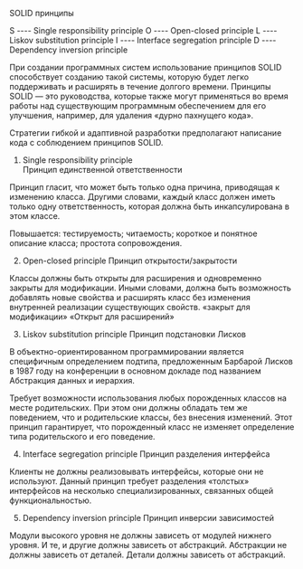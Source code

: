 SOLID принципы

S ---- Single responsibility principle
O ---- Open-closed principle
L ---- Liskov substitution principle
I ---- Interface segregation principle
D ---- Dependency inversion principle

При создании программных систем использование принципов SOLID способствует созданию такой системы, которую будет легко поддерживать и расширять в течение долгого времени.
Принципы SOLID — это руководства, которые также могут применяться во время работы над существующим программным обеспечением для его улучшения, например, для удаления «дурно пахнущего кода».

Стратегии гибкой и адаптивной разработки предполагают написание кода с соблюдением принципов SOLID.

1. Single responsibility principle	
Принцип единственной ответственности

Принцип гласит, что может быть только одна причина, приводящая к изменению класса.
Другими словами, каждый класс должен иметь только одну ответственность, которая должна быть инкапсулирована в этом классе. 

Повышается:
    тестируемость; 
    читаемость;
    короткое и понятное описание класса;
    простота сопровождения.

2. Open-closed principle
Принцип открытости/закрытости

Классы должны быть открыты для расширения и одновременно закрыты для модификации.
Иными словами, должна быть возможность добавлять новые свойства и расширять класс без изменения внутренней реализации существующих свойств.
    «закрыт для модификации»
    «Открыт для расширений» 

3. Liskov substitution principle
Принцип подстановки Лисков

В объектно-ориентированном программировании является специфичным определением подтипа, предложенным Барбарой Лисков в 1987 году на конференции в основном докладе под названием Абстракция данных и иерархия.

Требует возможности использования любых порожденных классов на месте родительских.
При этом они должны обладать тем же поведением, что и родительские классы, без внесения изменений.
Этот принцип гарантирует, что порожденный класс не изменяет определение типа родительского и его поведение. 

4. Interface segregation principle
Принцип разделения интерфейса 

Клиенты не должны реализовывать интерфейсы, которые они не используют. 
Данный принцип требует разделения «толстых» интерфейсов на несколько специализированных, связанных общей функциональностью.

5. Dependency inversion principle
Принцип инверсии зависимостей

Модули высокого уровня не должны зависеть от модулей нижнего уровня.
И те, и другие должны зависеть от абстракций.
Абстракции не должны зависеть от деталей. 
Детали должны зависеть от абстракций.
